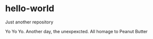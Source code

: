 # hello-world
Just another repository

Yo Yo Yo. Another day, the unexpexcted. All homage to Peanut Butter
